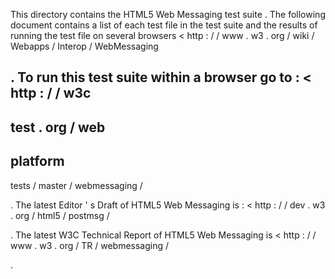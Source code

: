 This
directory
contains
the
HTML5
Web
Messaging
test
suite
.
The
following
document
contains
a
list
of
each
test
file
in
the
test
suite
and
the
results
of
running
the
test
file
on
several
browsers
<
http
:
/
/
www
.
w3
.
org
/
wiki
/
Webapps
/
Interop
/
WebMessaging
>
.
To
run
this
test
suite
within
a
browser
go
to
:
<
http
:
/
/
w3c
-
test
.
org
/
web
-
platform
-
tests
/
master
/
webmessaging
/
>
.
The
latest
Editor
'
s
Draft
of
HTML5
Web
Messaging
is
:
<
http
:
/
/
dev
.
w3
.
org
/
html5
/
postmsg
/
>
.
The
latest
W3C
Technical
Report
of
HTML5
Web
Messaging
is
<
http
:
/
/
www
.
w3
.
org
/
TR
/
webmessaging
/
>
.
